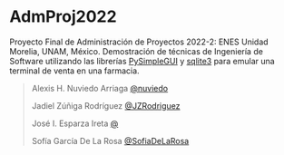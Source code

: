 # AdmProj2022
Proyecto Final de Administración de Proyectos 2022-2: ENES Unidad Morelia, UNAM, México.
Demostración de técnicas de Ingeniería de Software utilizando las librerías [PySimpleGUI](https://pysimplegui.readthedocs.io/en/latest/) y [sqlite3](https://docs.python.org/3/library/sqlite3.html) para emular una terminal de venta en una farmacia.

> Alexis H. Nuviedo Arriaga [@nuviedo](https://github.com/nuviedo)
> 
> Jadiel Zúñiga Rodríguez [@JZRodriguez](https://github.com/JZRodriguez)
> 
> José I. Esparza Ireta [@](https://github.com/)
> 
> Sofía García De La Rosa [@SofiaDeLaRosa](https://github.com/SofiaDeLaRosa)

